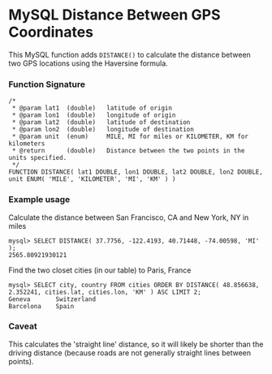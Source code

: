 MySQL Distance Between GPS Coordinates
======================================

This MySQL function adds `DISTANCE()` to calculate the distance between two GPS locations using the Haversine formula.


### Function Signature

```
/*
 * @param lat1  (double)   latitude of origin
 * @param lon1  (double)   longitude of origin
 * @param lat2  (double)   latitude of destination
 * @param lon2  (double)   longitude of destination
 * @param unit  (enum)     MILE, MI for miles or KILOMETER, KM for kilometers
 * @return      (double)   Distance between the two points in the units specified.
 */
FUNCTION DISTANCE( lat1 DOUBLE, lon1 DOUBLE, lat2 DOUBLE, lon2 DOUBLE, unit ENUM( 'MILE', 'KILOMETER', 'MI', 'KM' ) )
```

### Example usage

Calculate the distance between San Francisco, CA and New York, NY in miles
```
mysql> SELECT DISTANCE( 37.7756, -122.4193, 40.71448, -74.00598, 'MI' );
2565.80921930121
```

Find the two closet cities (in our table) to Paris, France
```
mysql> SELECT city, country FROM cities ORDER BY DISTANCE( 48.856638, 2.352241, cities.lat, cities.lon, 'KM' ) ASC LIMIT 2;
Geneva       Switzerland
Barcelona    Spain
```

### Caveat

This calculates the 'straight line' distance, so it will likely be shorter than the driving distance (because roads are not generally straight lines between points).

